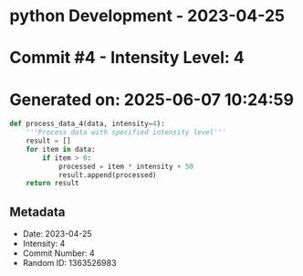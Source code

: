 ﻿# python Development - 2023-04-25
# Commit #4 - Intensity Level: 4
# Generated on: 2025-06-07 10:24:59
```python
def process_data_4(data, intensity=4):
    '''Process data with specified intensity level'''
    result = []
    for item in data:
        if item > 0:
            processed = item * intensity + 50
            result.append(processed)
    return result
```
## Metadata
- Date: 2023-04-25
- Intensity: 4
- Commit Number: 4
- Random ID: 1363526983
